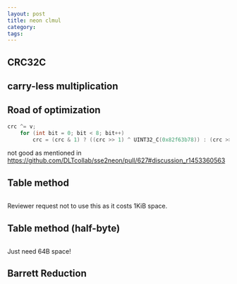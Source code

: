 ```yaml
---
layout: post
title: neon clmul
category:
tags:
---
```


## CRC32C

## carry-less multiplication

## Road of optimization

```c
crc ^= v;
    for (int bit = 0; bit < 8; bit++)
        crc = (crc & 1) ? ((crc >> 1) ^ UINT32_C(0x82f63b78)) : (crc >> 1);
```

not good as mentioned in https://github.com/DLTcollab/sse2neon/pull/627#discussion_r1453360563

## Table method

```c
```

Reviewer request not to use this as it costs 1KiB space.

## Table method (half-byte)

```c
```

Just need 64B space!

## Barrett Reduction
